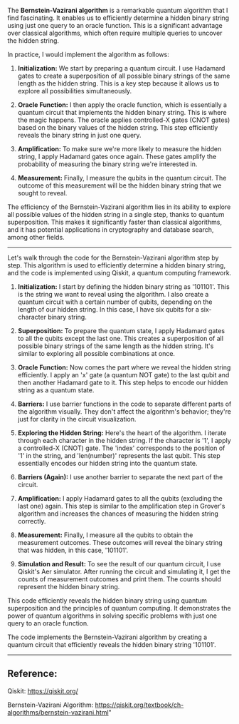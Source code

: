 The **Bernstein-Vazirani algorithm** is a remarkable quantum algorithm that I find fascinating. It enables us to efficiently determine a hidden binary string using just one query to an oracle function. This is a significant advantage over classical algorithms, which often require multiple queries to uncover the hidden string.

In practice, I would implement the algorithm as follows:

1. **Initialization:** We start by preparing a quantum circuit. I use Hadamard gates to create a superposition of all possible binary strings of the same length as the hidden string. This is a key step because it allows us to explore all possibilities simultaneously.

2. **Oracle Function:** I then apply the oracle function, which is essentially a quantum circuit that implements the hidden binary string. This is where the magic happens. The oracle applies controlled-X gates (CNOT gates) based on the binary values of the hidden string. This step efficiently reveals the binary string in just one query.

3. **Amplification:** To make sure we're more likely to measure the hidden string, I apply Hadamard gates once again. These gates amplify the probability of measuring the binary string we're interested in.

4. **Measurement:** Finally, I measure the qubits in the quantum circuit. The outcome of this measurement will be the hidden binary string that we sought to reveal.

The efficiency of the Bernstein-Vazirani algorithm lies in its ability to explore all possible values of the hidden string in a single step, thanks to quantum superposition. This makes it significantly faster than classical algorithms, and it has potential applications in cryptography and database search, among other fields.

-------------------------------

Let's walk through the code for the Bernstein-Vazirani algorithm step by step. This algorithm is used to efficiently determine a hidden binary string, and the code is implemented using Qiskit, a quantum computing framework.

1. **Initialization:** I start by defining the hidden binary string as '101101'. This is the string we want to reveal using the algorithm. I also create a quantum circuit with a certain number of qubits, depending on the length of our hidden string. In this case, I have six qubits for a six-character binary string.

2. **Superposition:** To prepare the quantum state, I apply Hadamard gates to all the qubits except the last one. This creates a superposition of all possible binary strings of the same length as the hidden string. It's similar to exploring all possible combinations at once.

3. **Oracle Function:** Now comes the part where we reveal the hidden string efficiently. I apply an 'x' gate (a quantum NOT gate) to the last qubit and then another Hadamard gate to it. This step helps to encode our hidden string as a quantum state.

4. **Barriers:** I use barrier functions in the code to separate different parts of the algorithm visually. They don't affect the algorithm's behavior; they're just for clarity in the circuit visualization.

5. **Exploring the Hidden String:** Here's the heart of the algorithm. I iterate through each character in the hidden string. If the character is '1', I apply a controlled-X (CNOT) gate. The 'index' corresponds to the position of '1' in the string, and 'len(number)' represents the last qubit. This step essentially encodes our hidden string into the quantum state.

6. **Barriers (Again):** I use another barrier to separate the next part of the circuit.

7. **Amplification:** I apply Hadamard gates to all the qubits (excluding the last one) again. This step is similar to the amplification step in Grover's algorithm and increases the chances of measuring the hidden string correctly.

8. **Measurement:** Finally, I measure all the qubits to obtain the measurement outcomes. These outcomes will reveal the binary string that was hidden, in this case, '101101'.

9. **Simulation and Result:** To see the result of our quantum circuit, I use Qiskit's Aer simulator. After running the circuit and simulating it, I get the counts of measurement outcomes and print them. The counts should represent the hidden binary string.

This code efficiently reveals the hidden binary string using quantum superposition and the principles of quantum computing. It demonstrates the power of quantum algorithms in solving specific problems with just one query to an oracle function.

The code implements the Bernstein-Vazirani algorithm by creating a quantum circuit that efficiently reveals the hidden binary string '101101'.

------------------------

**Reference**:
-----------------------

Qiskit: https://qiskit.org/

Bernstein-Vazirani Algorithm: https://qiskit.org/textbook/ch-algorithms/bernstein-vazirani.html"
